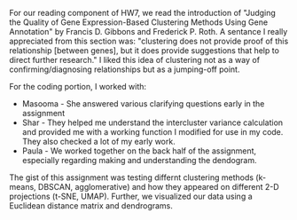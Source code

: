 For our reading component of HW7, we read the introduction of "Judging the Quality of Gene Expression-Based Clustering Methods Using Gene Annotation" by Francis D. Gibbons and Frederick P. Roth. A sentance I really appreciated from this section was: "clustering does not provide proof of this relationship [between genes], but it does provide suggestions that help to direct further research." I liked this idea of clustering not as a way of confirming/diagnosing relationships but as a jumping-off point.

For the coding portion, I worked with:
* Masooma - She answered various clarifying questions early in the assignment
* Shar - They helped me understand the intercluster variance calculation and provided me with a working function I modified for use in my code. They also checked a lot of my early work. 
* Paula - We worked together on the back half of the assignment, especially regarding making and understanding the dendogram.

The gist of this assignment was testing differnt clustering methods (k-means, DBSCAN, agglomerative) and how they appeared on different 2-D projections (t-SNE, UMAP). Further, we visualized our data using a Euclidean distance matrix and dendrograms.
